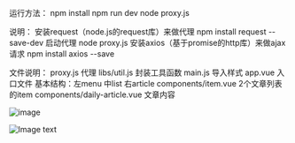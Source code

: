 运行方法：
npm install
npm run dev
node proxy.js

说明：
安装request（node.js的request库）来做代理
npm install request --save-dev
启动代理
node proxy.js
安装axios（基于promise的http库）来做ajax请求
npm install axios --save

文件说明：
proxy.js 代理
libs/util.js 封装工具函数
main.js 导入样式
app.vue 入口文件 基本结构：左menu 中list 右article
components/item.vue 2个文章列表的item
components/daily-article.vue 文章内容

![image](https://github.com/liangpeiyi/vue/blob/master/images/daily%20(1).png?raw=true)<br>

![Image text](https://github.com/liangpeiyi/vue/blob/master/images/daily%20(2).png?raw=true)<br>